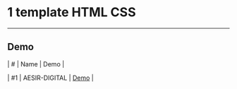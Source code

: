 # 1 template HTML CSS

_____________________________

## Demo 


| #    | Name              |                                          Demo                                         |

| #1   | AESIR-DIGITAL     |                [Demo](https://aesir-digital.github.io/AESIR-DIGITAL/)                 |
